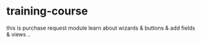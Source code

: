 # training-course

this is purchase request module 
learn about wizards & buttons & add fields & views ..
